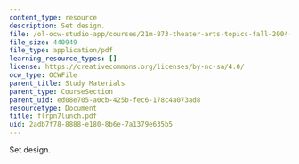 ```yaml
---
content_type: resource
description: Set design.
file: /ol-ocw-studio-app/courses/21m-873-theater-arts-topics-fall-2004-january-iap-2005/2adb7f788888e1808b6e7a1379e635b5_flrpn7lunch.pdf
file_size: 440949
file_type: application/pdf
learning_resource_types: []
license: https://creativecommons.org/licenses/by-nc-sa/4.0/
ocw_type: OCWFile
parent_title: Study Materials
parent_type: CourseSection
parent_uid: ed08e705-a0cb-425b-fec6-178c4a073ad8
resourcetype: Document
title: flrpn7lunch.pdf
uid: 2adb7f78-8888-e180-8b6e-7a1379e635b5
---
```

Set design.